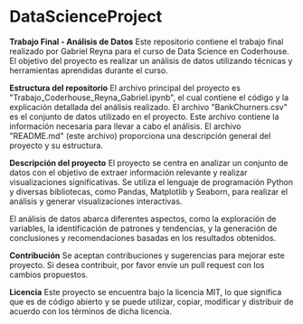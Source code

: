 # DataScienceProject

**Trabajo Final - Análisis de Datos**
Este repositorio contiene el trabajo final realizado por Gabriel Reyna para el curso de Data Science en Coderhouse. El objetivo del proyecto es realizar un análisis de datos utilizando técnicas y herramientas aprendidas durante el curso.

**Estructura del repositorio**
El archivo principal del proyecto es "Trabajo_Coderhouse_Reyna_Gabriel.ipynb", el cual contiene el código y la explicación detallada del análisis realizado.
El archivo "BankChurners.csv" es el conjunto de datos utilizado en el proyecto. Este archivo contiene la información necesaria para llevar a cabo el análisis.
El archivo "README.md" (este archivo) proporciona una descripción general del proyecto y su estructura.

**Descripción del proyecto**
El proyecto se centra en analizar un conjunto de datos con el objetivo de extraer información relevante y realizar visualizaciones significativas. Se utiliza el lenguaje de programación Python y diversas bibliotecas, como Pandas, Matplotlib y Seaborn, para realizar el análisis y generar visualizaciones interactivas.

El análisis de datos abarca diferentes aspectos, como la exploración de variables, la identificación de patrones y tendencias, y la generación de conclusiones y recomendaciones basadas en los resultados obtenidos.

**Contribución**
Se aceptan contribuciones y sugerencias para mejorar este proyecto. Si desea contribuir, por favor envíe un pull request con los cambios propuestos.

**Licencia**
Este proyecto se encuentra bajo la licencia MIT, lo que significa que es de código abierto y se puede utilizar, copiar, modificar y distribuir de acuerdo con los términos de dicha licencia.
